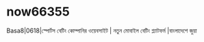 # now66355
Basa8|0618|স্পোর্টস বেটিং কোম্পানির ওয়েবসাইট | নতুন মোবাইল বেটিং প্ল্যাটফর্ম |বাংলাদেশে জুয়া
